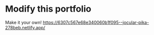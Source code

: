 # Modify this portfolio

Make it your own! 
https://6307c567e68e340060b1f095--jocular-pika-278beb.netlify.app/
